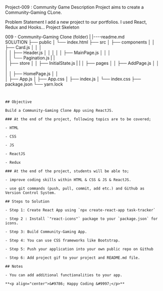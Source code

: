 Project-009 : Community Game
Description
Project aims to create a Community-Gaming CLone.

Problem Statement
I add a new project to our portfolios. I used React, Redux and Hooks...
Project Skeleton

009 - Community-Gaming Clone (folder)
|
|----readme.md         
SOLUTION
├── public
│     └── index.html
├── src
│    ├── components
│    │       ├── Card.js
│    │       │     
│    │       ├── Header.js
│    │       │
│    │       ├── MainPage.js
│    │       │     
│    │       └── Pagination.js
|    |        
│    ├── store
│    │       ├── InitialState.js
|    |
│    ├── pages
│    │       ├── AddPage.js
│    │       │     
│    │       ├── HomePage.js
│    │       
│    ├── App.js
│    ├── App.css
│    ├── index.js
│    └── index.css
├── package.json
└── yarn.lock
```


## Objective

Build a Community-Gaming Clone App using ReactJS.

### At the end of the project, following topics are to be covered;

- HTML

- CSS

- JS

- ReactJS

- Redux

### At the end of the project, students will be able to;

- improve coding skills within HTML & CSS & JS & ReactJS.

- use git commands (push, pull, commit, add etc.) and Github as Version Control System.

## Steps to Solution

- Step 1: Create React App using `npx create-react-app task-tracker`

- Step 2 : Install `"react-icons"` package to your `package.json` for icons.

- Step 3: Build Community-Gaming App.

- Step 4: You can use CSS frameworks like Bootstrap.

- Step 5: Push your application into your own public repo on Github

- Step 6: Add project gif to your project and README.md file.

## Notes

- You can add additional functionalities to your app.

**<p align="center">&#9786; Happy Coding &#9997;</p>**